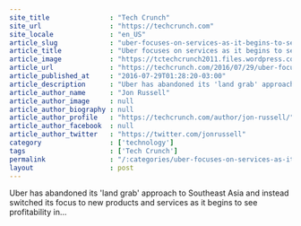 ```yaml
---
site_title               : "Tech Crunch"
site_url                 : "https://techcrunch.com"
site_locale              : "en_US"
article_slug             : "uber-focuses-on-services-as-it-begins-to-see-profits-in-southeast-asia"
article_title            : "Uber focuses on services as it begins to see profits in Southeast Asia"
article_image            : "https://tctechcrunch2011.files.wordpress.com/2016/03/shutterstock_315926132.jpg?w=764&h=400&crop=1"
article_url              : "https://techcrunch.com/2016/07/29/uber-focuses-on-services-as-it-begins-to-see-profits-in-southeast-asia/"
article_published_at     : "2016-07-29T01:28:20-03:00"
article_description      : "Uber has abandoned its 'land grab' approach to Southeast Asia and instead switched its focus to new products and services as it begins to see profitability in..."
article_author_name      : "Jon Russell"
article_author_image     : null
article_author_biography : null
article_author_profile   : "https://techcrunch.com/author/jon-russell/"
article_author_facebook  : null
article_author_twitter   : "https://twitter.com/jonrussell"
category                 : ['technology']
tags                     : ['Tech Crunch']
permalink                : "/:categories/uber-focuses-on-services-as-it-begins-to-see-profits-in-southeast-asia/"
layout                   : post
---
```


Uber has abandoned its 'land grab' approach to Southeast Asia and instead switched its focus to new products and services as it begins to see profitability in...
